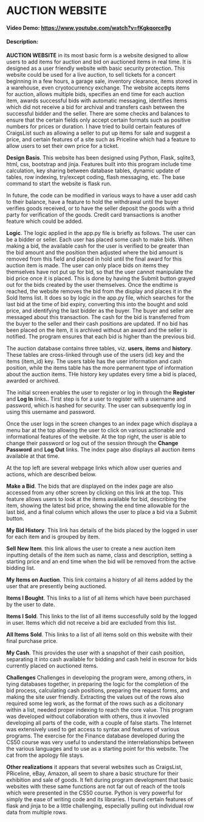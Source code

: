 # AUCTION WEBSITE
#### Video Demo:  <https://www.youtube.com/watch?v=fKgkqorce9g>
#### Description:
**AUCTION WEBSITE** in its most basic form is a website designed to allow users to add items for auction and bid on auctioned items in real time. It is designed as a user friendly website with basic security protection. This website could be used for a live auction, to sell tickets for a concert beginning in a few hours, a garage sale, inventory clearance, items stored in a warehouse, even cryotocurrency exchange.
The website accepts items for auction, allows multiple bids, specifies an end time for each auction item, awards successful bids with automatic messaging, identifies items which did not receive a bid for archival and transfers cash between the successful bidder and the seller. There are some checks and balances to ensure that the certain fields only accept certain formats such as positive numbers for prices or duration.
I have tried to build certain features of CraigsList such as allowing a seller to put up items for sale and suggest a price, and certain features of a site such as Priceline which had a feature to allow users to set their own price for a ticket.

**Design Basis**. This website has been designed using Python, Flask, sqlite3, html, css, bootstrap and jinja. Features built into this program include time calculation, key sharing between database tables, dynamic update of tables, row indexing, try/except coding, flash messaging, etc. The base command to start the website is flask run.

In future, the code can be modified in various ways to have a user add cash to their balance, have a feature to hold the withdrawal until the buyer verifies goods received, or to have the seller deposit the goods with a thrid party for verification of the goods. Credit card transactions is another feature which could be added.

**Logic**. The logic applied in the app.py file is briefly as follows. The user can be a bidder or seller. Each user has placed some cash to make bids. When making a bid, the available cash for the user is verified to be greater than the bid amount and the position then adjusted where the bid amount is removed from this field and placed in hold until the final award for this auction item is made. The user can only place bids on items they themselves have not put up for bid, so that the user cannot manipulate the bid price once it is placed. This is done by having the Submit button grayed out for the bids created by the user themselves. Once the endtime is reached, the website removes the bid from the display and places it in the Sold Items list. It does so by logic in the app.py file, which searches for the last bid at the time of bid expiry, converting this into the bought and sold price, and identifying the last bidder as the buyer. The buyer and seller are messaged about this transaction. The cash for the bid is transferred from the buyer to the seller and their cash positions are updated. If no bid has been placed on the item, it is archived without an award and the seller is notified. The program ensures that each bid is higher than the previous bid.

The auction database contains three tables, viz. **users**, **items** and **history**. These tables are cross-linked through use of the users (id) key and the items (item_id) key. The users table has the user information and cash position, while the items table has the more permanent type of information about the auction items. THe history key updates every time a bid is placed, awarded or archived.

The initial screen enables the user to register or log in through the **Register** and **Log In** links.. Tirst step is for a user to register with a username and password, which is hashed for security. The user can subsequently log in using this username and password.

Once the user logs in the screen changes to an index page which displaya a menu bar at the top allowing the user to click on various actionable and informational features of the website. At the top right, the user is able to change their password or log out of the session through the **Change Password** and **Log Out** links. The index page also displays all auction items available at that time.

At the top left are several webpage links which allow user queries and actions, which are described below.

**Make a Bid**. The bids that are displayed on the index page are also accessed from any other screen by clicking on this link at the top. This feature allows users to look at the items available for bid, describing the item, showing the latest bid price, showing the end time allowable for the last bid, and a final column which allows the user to place a bid via a Submit button.

**My Bid History**. This link has details of the bids placed by the logged in user for each item and is grouped by item.

**Sell New Item**. this link allows the user to create a new auction item inputting details of the item such as name, class and description, setting a starting price and an end time when the bid will be removed from the active bidding list.

**My Items on Auction**. This link contains a history of all items added by the user that are presently being auctioned.

**Items I Bought**. This links to a list of all items which have been purchased by the user to date.

**Items I Sold**. This links to the list of all items successfully sold by the logged in user. Items which did not receive a bid are excluded from this list.

**All Items Sold**. This links to a list of all items sold on this website with their final purchase price.

**My Cash**. This provides the user with a snapshot of their cash position, separating it into cash available for bidding and cash held in escrow for bids currently placed on auctioned items.

**Challenges** Challenges in developing the program were, among others, in tying databases together, in preparing the logic for the completion of the bid process, calculating cash positions, preparing the request forms, and making the site user friendly. Extracting the values out of the rows also required some leg work, as the format of the rows such as a dicitonary within a list, needed proper indexing to reach the core value. This program was developed without collaboration with others, thus it invovled developing all parts of the code, with a couple of false starts. The Internet was extensively used to  get access to syntax and features of various programs. The exercise for the Finance database developed during the CS50 course was very useful to understand the interrelationships between the various languages and to use as a starting point for this website. The cat from the apology file stays.

**Other realizations** it appears that several websites such as CraigsList, PRiceline, eBay, Amazon, all seem to share a basic structure for their exhibition and sale of goods. It felt during program development that basic websites with these same functions are not far out of reach of the tools which were presented in the CS50 course. Python is very powerful for simply the ease of writing code and its libraries. I found certain features of flask and jinja to be a little challenging, especially pulling out individual row data from multiple rows.
